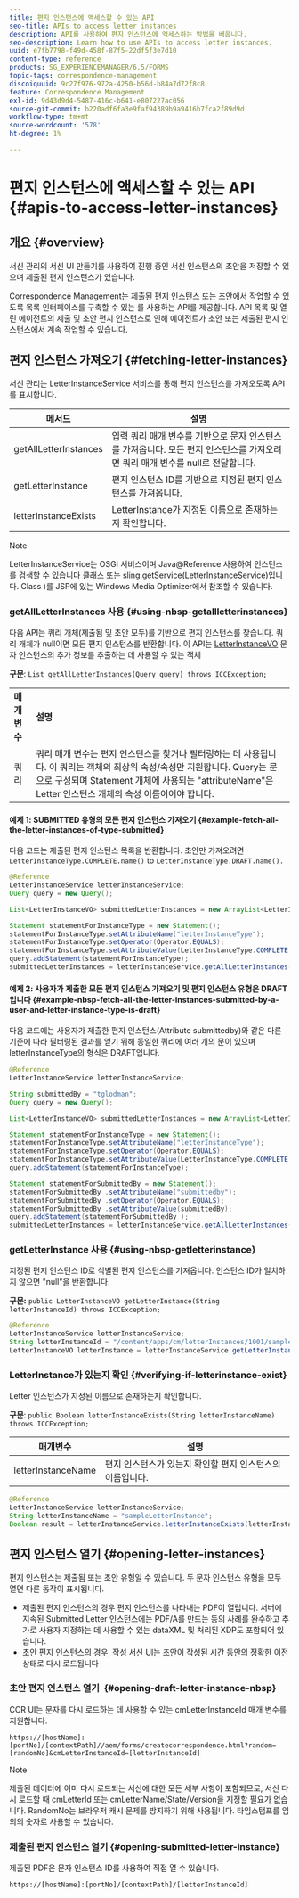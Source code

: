 ```yaml
---
title: 편지 인스턴스에 액세스할 수 있는 API
seo-title: APIs to access letter instances
description: API를 사용하여 편지 인스턴스에 액세스하는 방법을 배웁니다.
seo-description: Learn how to use APIs to access letter instances.
uuid: e7fb7798-f49d-458f-87f5-22df5f3e7d10
content-type: reference
products: SG_EXPERIENCEMANAGER/6.5/FORMS
topic-tags: correspondence-management
discoiquuid: 9c27f976-972a-4250-b56d-b84a7d72f8c8
feature: Correspondence Management
exl-id: 9d43d9d4-5487-416c-b641-e807227ac056
source-git-commit: b220adf6fa3e9faf94389b9a9416b7fca2f89d9d
workflow-type: tm+mt
source-wordcount: '578'
ht-degree: 1%

---
```


# 편지 인스턴스에 액세스할 수 있는 API {#apis-to-access-letter-instances}

## 개요 {#overview}

서신 관리의 서신 UI 만들기를 사용하여 진행 중인 서신 인스턴스의 초안을 저장할 수 있으며 제출된 편지 인스턴스가 있습니다.

Correspondence Management는 제출된 편지 인스턴스 또는 초안에서 작업할 수 있도록 목록 인터페이스를 구축할 수 있는 를 사용하는 API를 제공합니다. API 목록 및 열린 에이전트의 제출 및 초안 편지 인스턴스로 인해 에이전트가 초안 또는 제출된 편지 인스턴스에서 계속 작업할 수 있습니다.

## 편지 인스턴스 가져오기 {#fetching-letter-instances}

서신 관리는 LetterInstanceService 서비스를 통해 편지 인스턴스를 가져오도록 API를 표시합니다.

| 메서드 | 설명 |
|--- |--- |
| getAllLetterInstances | 입력 쿼리 매개 변수를 기반으로 문자 인스턴스를 가져옵니다. 모든 편지 인스턴스를 가져오려면 쿼리 매개 변수를 null로 전달합니다. |
| getLetterInstance | 편지 인스턴스 ID를 기반으로 지정된 편지 인스턴스를 가져옵니다. |
| letterInstanceExists | LetterInstance가 지정된 이름으로 존재하는지 확인합니다. |

>[!NOTE]
>
>LetterInstanceService는 OSGI 서비스이며 Java@Reference 사용하여 인스턴스를 검색할 수 있습니다
>클래스 또는 sling.getService(LetterInstanceService)입니다. Class )를 JSP에 있는 Windows Media Optimizer에서 참조할 수 있습니다.

### getAllLetterInstances 사용 {#using-nbsp-getallletterinstances}

다음 API는 쿼리 개체(제출됨 및 초안 모두)를 기반으로 편지 인스턴스를 찾습니다. 쿼리 개체가 null이면 모든 편지 인스턴스를 반환합니다. 이 API는 [LetterInstanceVO](https://helpx.adobe.com/aem-forms/6-2/javadocs/com/adobe/icc/dbforms/obj/LetterInstanceVO.html) 문자 인스턴스의 추가 정보를 추출하는 데 사용할 수 있는 객체

**구문**: `List getAllLetterInstances(Query query) throws ICCException;`

<table>
 <tbody>
  <tr>
   <td><strong>매개변수</strong></td>
   <td><strong>설명</strong></td>
  </tr>
  <tr>
   <td>쿼리</td>
   <td>쿼리 매개 변수는 편지 인스턴스를 찾거나 필터링하는 데 사용됩니다. 이 쿼리는 객체의 최상위 속성/속성만 지원합니다. Query는 문으로 구성되며 Statement 개체에 사용되는 "attributeName"은 Letter 인스턴스 개체의 속성 이름이어야 합니다.<br /> </td>
  </tr>
 </tbody>
</table>

#### 예제 1: SUBMITTED 유형의 모든 편지 인스턴스 가져오기 {#example-fetch-all-the-letter-instances-of-type-submitted}

다음 코드는 제출된 편지 인스턴스 목록을 반환합니다. 초안만 가져오려면 `LetterInstanceType.COMPLETE.name()` to `LetterInstanceType.DRAFT.name().`

```java
@Reference
LetterInstanceService letterInstanceService;
Query query = new Query();

List<LetterInstanceVO> submittedLetterInstances = new ArrayList<LetterInstanceVO>();

Statement statementForInstanceType = new Statement();
statementForInstanceType.setAttributeName("letterInstanceType");
statementForInstanceType.setOperator(Operator.EQUALS);
statementForInstanceType.setAttributeValue(LetterInstanceType.COMPLETE.name());
query.addStatement(statementForInstanceType);
submittedLetterInstances = letterInstanceService.getAllLetterInstances(query);
```

#### 예제 2: 사용자가 제출한 모든 편지 인스턴스 가져오기 및 편지 인스턴스 유형은 DRAFT입니다 {#example-nbsp-fetch-all-the-letter-instances-submitted-by-a-user-and-letter-instance-type-is-draft}

다음 코드에는 사용자가 제출한 편지 인스턴스(Attribute submittedby)와 같은 다른 기준에 따라 필터링된 결과를 얻기 위해 동일한 쿼리에 여러 개의 문이 있으며 letterInstanceType의 형식은 DRAFT입니다.

```java
@Reference
LetterInstanceService letterInstanceService;

String submittedBy = "tglodman";
Query query = new Query();

List<LetterInstanceVO> submittedLetterInstances = new ArrayList<LetterInstanceVO>();

Statement statementForInstanceType = new Statement();
statementForInstanceType.setAttributeName("letterInstanceType");
statementForInstanceType.setOperator(Operator.EQUALS);
statementForInstanceType.setAttributeValue(LetterInstanceType.COMPLETE.name());
query.addStatement(statementForInstanceType);

Statement statementForSubmittedBy = new Statement();
statementForSubmittedBy .setAttributeName("submittedby");
statementForSubmittedBy .setOperator(Operator.EQUALS);
statementForSubmittedBy .setAttributeValue(submittedBy);
query.addStatement(statementForSubmittedBy );
submittedLetterInstances = letterInstanceService.getAllLetterInstances(query);
```

### getLetterInstance 사용 {#using-nbsp-getletterinstance}

지정된 편지 인스턴스 ID로 식별된 편지 인스턴스를 가져옵니다. 인스턴스 ID가 일치하지 않으면 &quot;null&quot;을 반환합니다.

**구문:** `public LetterInstanceVO getLetterInstance(String letterInstanceId) throws ICCException;`

```java
@Reference
LetterInstanceService letterInstanceService;
String letterInstanceId = "/content/apps/cm/letterInstances/1001/sampleLetterInstance";
LetterInstanceVO letterInstance = letterInstanceService.getLetterInstance(letterInstanceId );
```

### LetterInstance가 있는지 확인 {#verifying-if-letterinstance-exist}

Letter 인스턴스가 지정된 이름으로 존재하는지 확인합니다.

**구문**: `public Boolean letterInstanceExists(String letterInstanceName) throws ICCException;`

| **매개변수** | **설명** |
|---|---|
| letterInstanceName | 편지 인스턴스가 있는지 확인할 편지 인스턴스의 이름입니다. |

```java
@Reference
LetterInstanceService letterInstanceService;
String letterInstanceName = "sampleLetterInstance";
Boolean result = letterInstanceService.letterInstanceExists(letterInstanceName );
```

## 편지 인스턴스 열기 {#opening-letter-instances}

편지 인스턴스는 제출됨 또는 초안 유형일 수 있습니다. 두 문자 인스턴스 유형을 모두 열면 다른 동작이 표시됩니다.

* 제출된 편지 인스턴스의 경우 편지 인스턴스를 나타내는 PDF이 열립니다. 서버에 지속된 Submitted Letter 인스턴스에는 PDF/A를 만드는 등의 사례를 완수하고 추가로 사용자 지정하는 데 사용할 수 있는 dataXML 및 처리된 XDP도 포함되어 있습니다.
* 초안 편지 인스턴스의 경우, 작성 서신 UI는 초안이 작성된 시간 동안의 정확한 이전 상태로 다시 로드됩니다

### 초안 편지 인스턴스 열기  {#opening-draft-letter-instance-nbsp}

CCR UI는 문자를 다시 로드하는 데 사용할 수 있는 cmLetterInstanceId 매개 변수를 지원합니다.

`https://[hostName]:[portNo]/[contextPath]//aem/forms/createcorrespondence.html?random=[randomNo]&cmLetterInstanceId=[letterInstanceId]`

>[!NOTE]
>
>제출된 데이터에 이미 다시 로드되는 서신에 대한 모든 세부 사항이 포함되므로, 서신 다시 로드할 때 cmLetterId 또는 cmLetterName/State/Version을 지정할 필요가 없습니다. RandomNo는 브라우저 캐시 문제를 방지하기 위해 사용됩니다. 타임스탬프를 임의의 숫자로 사용할 수 있습니다.

### 제출된 편지 인스턴스 열기 {#opening-submitted-letter-instance}

제출된 PDF은 문자 인스턴스 ID를 사용하여 직접 열 수 있습니다.

`https://[hostName]:[portNo]/[contextPath]/[letterInstanceId]`
